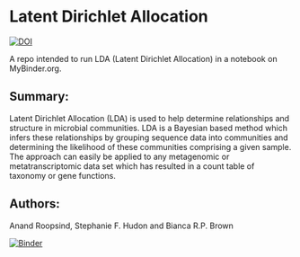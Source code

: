 #  Latent Dirichlet Allocation

[![DOI](https://zenodo.org/badge/217608908.svg)](https://zenodo.org/badge/latestdoi/217608908)



A repo intended to run LDA (Latent Dirichlet Allocation)
in a notebook on MyBinder.org.

## Summary: 

Latent Dirichlet Allocation (LDA) is used to help determine relationships and structure in microbial communities.  LDA is a Bayesian based method which infers these relationships by grouping sequence data into communities and determining the likelihood of these communities comprising a given sample.  The approach can easily be applied to any metagenomic or metatranscriptomic data set which has resulted in a count table of taxonomy or gene functions.

## Authors:

Anand Roopsind, Stephanie F. Hudon and Bianca R.P. Brown

[![Binder](https://mybinder.org/badge_logo.svg)](https://mybinder.org/v2/gh/speeding-up-science-workshops/metaT-LDA-analysis.git/4008234?filepath=lda_md.Rmd)

